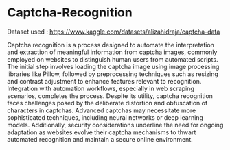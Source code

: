 # Captcha-Recognition

Dataset used : https://www.kaggle.com/datasets/alizahidraja/captcha-data

Captcha recognition is a process designed to automate the interpretation and extraction of meaningful information from captcha images, commonly employed on websites to distinguish human users from automated scripts. The initial step involves loading the captcha image using image processing libraries like Pillow, followed by preprocessing techniques such as resizing and contrast adjustment to enhance features relevant to recognition. Integration with automation workflows, especially in web scraping scenarios, completes the process. Despite its utility, captcha recognition faces challenges posed by the deliberate distortion and obfuscation of characters in captchas. Advanced captchas may necessitate more sophisticated techniques, including neural networks or deep learning models. Additionally, security considerations underline the need for ongoing adaptation as websites evolve their captcha mechanisms to thwart automated recognition and maintain a secure online environment.
